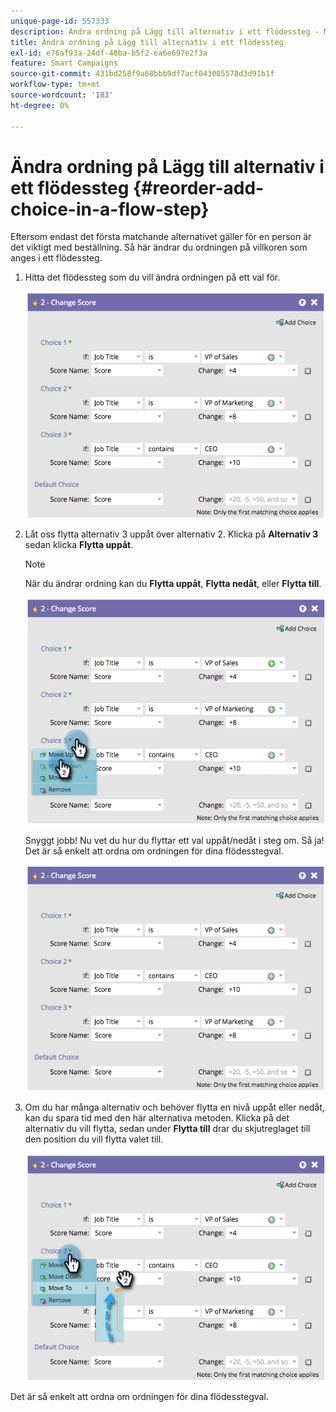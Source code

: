 ```yaml
---
unique-page-id: 557333
description: Ändra ordning på Lägg till alternativ i ett flödessteg - Marketo Docs - Produktdokumentation
title: Ändra ordning på Lägg till alternativ i ett flödessteg
exl-id: e76af93a-24df-48ba-b5f2-ea6e697e2f3a
feature: Smart Campaigns
source-git-commit: 431bd258f9a68bbb9df7acf043085578d3d91b1f
workflow-type: tm+mt
source-wordcount: '183'
ht-degree: 0%

---
```


# Ändra ordning på Lägg till alternativ i ett flödessteg {#reorder-add-choice-in-a-flow-step}

Eftersom endast det första matchande alternativet gäller för en person är det viktigt med beställning. Så här ändrar du ordningen på villkoren som anges i ett flödessteg.

1. Hitta det flödessteg som du vill ändra ordningen på ett val för.

   ![](assets/one.png)

1. Låt oss flytta alternativ 3 uppåt över alternativ 2. Klicka på **Alternativ 3** sedan klicka **Flytta uppåt**.

   >[!NOTE]
   >
   >När du ändrar ordning kan du **Flytta uppåt**, **Flytta nedåt**, eller **Flytta till**.

   ![](assets/two.png)

   Snyggt jobb! Nu vet du hur du flyttar ett val uppåt/nedåt i steg om. Så ja! Det är så enkelt att ordna om ordningen för dina flödesstegval.

   ![](assets/three.png)

1. Om du har många alternativ och behöver flytta en nivå uppåt eller nedåt, kan du spara tid med den här alternativa metoden. Klicka på det alternativ du vill flytta, sedan under **Flytta till** drar du skjutreglaget till den position du vill flytta valet till.

   ![](assets/four.png)

Det är så enkelt att ordna om ordningen för dina flödesstegval.
